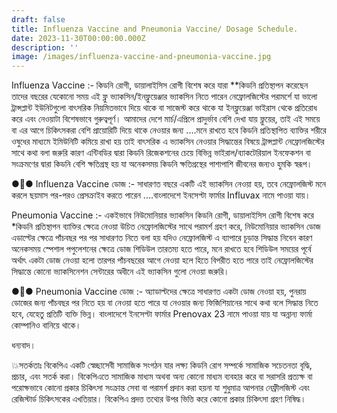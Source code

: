 ```yaml
---
draft: false
title: Influenza Vaccine and Pneumonia Vaccine/ Dosage Schedule.
date: 2023-11-30T00:00:00.000Z
description: ''
image: /images/influenza-vaccine-and-pneumonia-vaccine.jpg
---
```


Influenza Vaccine :- কিডনি রোগী, ডায়ালাইসিস রোগী বিশেষ করে যারা \*\*কিডনি প্রতিস্থাপন করেছেন তাদের বছরের যেকোনো সময় এই ফ্লু ভ্যাকসিন/ইনফ্লুয়েঞ্জার ভ্যাকসিন নিতে পারেন নেফ্রোলজিস্টের পরামর্শে যা ভালো ট্রান্সপ্লান্ট ইউনিটগুলো বাৎসরিক নিয়মিতভাবে দিয়ে থাকে বা সাজেস্ট করে থাকে যা ইনফ্লুয়েঞ্জা ভাইরাস থেকে প্রতিরোধ করে এবং নেওয়াটা বিশেষভাবে গুরুত্বপূর্ণ। আমাদের দেশে মার্চ/এপ্রিলে প্রাদুর্ভাব বেশি  দেখা যায় ফ্লুয়ের, তাই এই সময়ে বা এর আগে চিকিৎসকরা বেশি প্রায়োরিটি দিয়ে থাকে নেওয়ার জন্য ....মনে রাখতে হবে কিডনি প্রতিস্থাপিত ব্যাক্তির শরীরে ওষুধের মাধ্যমে ইমিউনিটি কমিয়ে রাখা হয় তাই বাৎসরিক এ ভ্যাকসিন নেওয়ার সিদ্ধান্তের বিষয়ে ট্রান্সপ্লান্ট নেফ্রোলজিস্টের সাথে কথা বলা জরুরি কারণ এন্টিবডির দ্বারা কিডনি রিজেকশনের চেয়ে বিভিন্ন ভাইরাল/ব্যাকটেরিয়াল ইনফেকশন বা সংক্রমণের দ্বারা কিডনি বেশি ক্ষতিগ্রস্থ হয় যা অনেকসময় কিডনি ক্ষতিগ্রস্থের পাশাপাশি জীবনের জন্যও হুমকি স্বরূপ।

●💉● Influenza Vaccine ডোজ :- সাধারণত বছরে একটি এই ভ্যাকসিন নেওয়া হয়, তবে নেফ্রোলজিস্ট মনে করলে ছয়মাস পর-পরও প্রেসক্রাইব করতে পারেন ....বাংলাদেশে ইনসেপ্টা ফার্মার Influvax নামে পাওয়া যায়।

Pneumonia Vaccine :- একইভাবে নিউমোনিয়ার ভ্যাকসিন কিডনি রোগী, ডায়ালাইসিস রোগী বিশেষ করে \*কিডনি প্রতিস্থাপন ব্যাক্তির ক্ষেত্রে নেওয়া উচিত নেফ্রোলজিস্টের সাথে পরামর্শ গ্রহণ করে, নিউমোনিয়ার ভ্যাকসিন ডোজ এডাল্টের ক্ষেত্রে পাঁচবছর পর পর সাধারণত নিতে বলা হয় যদিও নেফ্রোলজিস্ট এ ব্যাপারে চূড়ান্ত সিদ্ধান্ত নিবেন কারণ অনেকসময় স্পেশাল পপুলেশনের ক্ষেত্রে ডোজ শিডিউল তারতম্য হতে পারে, মনে রাখতে হবে শিডিউল সময়ের পূর্বে অর্থাৎ একটা ডোজ নেওয়া হলো তারপর পাঁচবছরের আগে নেওয়া হলে হিতে বিপরীত হতে পারে তাই নেফ্রোলজিস্টের সিদ্ধান্তে কোনো ভ্যাকসিনেশন সেন্টারের অধীনে এই ভ্যাকসিন গুলো নেওয়া জরুরি।

●💉● Pneumonia Vaccine ডোজ :- অ্যাডাল্টদের ক্ষেত্রে সাধারণত একটা ডোজ নেওয়া হয়, পুনরায় ডোজের জন্য পাঁচবছর পর নিতে হয় বা নেওয়া হতে পারে যা নেওয়ার জন্য ফিজিশিয়ানের সাথে কথা বলে সিদ্ধান্ত নিতে হবে, যেহেতু প্রতিটি ব্যক্তি ভিন্ন। বাংলাদেশে ইনসেপ্টা ফার্মার Prenovax 23 নামে পাওয়া যায় যা অন্নান্য ফার্মা কোম্পানিও বানিয়ে থাকে।

ধন্যবাদ।

💥সতর্কতাঃ বিকেপিএ একটি স্বেচ্ছাসেবী সামাজিক সংগঠন যার লক্ষ্য কিডনি রোগ সম্পর্কে সামাজিক সচেতনতা বৃদ্ধি, প্রচার, এবং সতর্ক করা। বিকেপিএতে সামাজিক মাধ্যম অথবা অন্য কোনো মাধ্যম ব্যবহার করে বা সরাসরি প্রত্যক্ষ বা পরোক্ষভাবে কোনো প্রকার চিকিৎসা সংক্রান্ত সেবা বা পরামর্শ প্রদান করা হয়না যা শুধুমাত্র আপনার নেফ্রীলজিস্ট এবং রেজিস্টার্ড চিকিৎসকের এখতিয়ার। বিকেপিএ প্রদত্ত তথ্যের উপর ভিত্তি করে কোনো প্রকার চিকিৎসা গ্রহণ নিষিদ্ধ।
